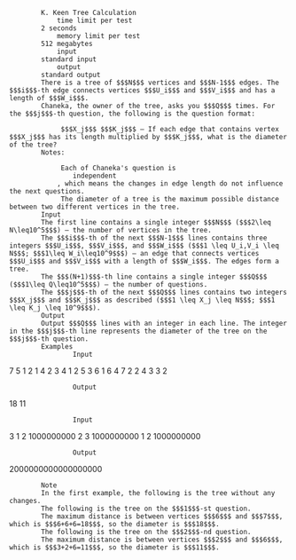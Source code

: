 			K. Keen Tree Calculation
				time limit per test
			2 seconds
				memory limit per test
			512 megabytes
				input
			standard input
				output
			standard output
			There is a tree of $$$N$$$ vertices and $$$N-1$$$ edges. The $$$i$$$-th edge connects vertices $$$U_i$$$ and $$$V_i$$$ and has a length of $$$W_i$$$.
			Chaneka, the owner of the tree, asks you $$$Q$$$ times. For the $$$j$$$-th question, the following is the question format: 
			 
				 $$$X_j$$$ $$$K_j$$$ – If each edge that contains vertex $$$X_j$$$ has its length multiplied by $$$K_j$$$, what is the diameter of the tree? 
			Notes: 
			 
				 Each of Chaneka's question is 
					independent
				, which means the changes in edge length do not influence the next questions. 
				 The diameter of a tree is the maximum possible distance between two different vertices in the tree. 
			Input
			The first line contains a single integer $$$N$$$ ($$$2\leq N\leq10^5$$$) — the number of vertices in the tree.
			The $$$i$$$-th of the next $$$N-1$$$ lines contains three integers $$$U_i$$$, $$$V_i$$$, and $$$W_i$$$ ($$$1 \leq U_i,V_i \leq N$$$; $$$1\leq W_i\leq10^9$$$) — an edge that connects vertices $$$U_i$$$ and $$$V_i$$$ with a length of $$$W_i$$$. The edges form a tree.
			The $$$(N+1)$$$-th line contains a single integer $$$Q$$$ ($$$1\leq Q\leq10^5$$$) — the number of questions.
			The $$$j$$$-th of the next $$$Q$$$ lines contains two integers $$$X_j$$$ and $$$K_j$$$ as described ($$$1 \leq X_j \leq N$$$; $$$1 \leq K_j \leq 10^9$$$).
			Output
			Output $$$Q$$$ lines with an integer in each line. The integer in the $$$j$$$-th line represents the diameter of the tree on the $$$j$$$-th question.
			Examples
					Input
					
7
5 1 2
1 4 2
3 4 1
2 5 3
6 1 6
4 7 2
2
4 3
3 2

					Output
					
18
11

					Input
					
3
1 2 1000000000
2 3 1000000000
1
2 1000000000

					Output
					
2000000000000000000

			Note
			In the first example, the following is the tree without any changes.
			The following is the tree on the $$$1$$$-st question.
			The maximum distance is between vertices $$$6$$$ and $$$7$$$, which is $$$6+6+6=18$$$, so the diameter is $$$18$$$.
			The following is the tree on the $$$2$$$-nd question.
			The maximum distance is between vertices $$$2$$$ and $$$6$$$, which is $$$3+2+6=11$$$, so the diameter is $$$11$$$.
